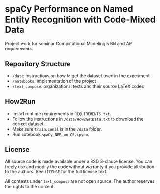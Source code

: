# spaCy Performance on Named Entity Recognition with Code-Mixed Data

Project work for seminar Computational Modeling's BN and AP requirements.

## Repository Structure

- ``/data``: instructions on how to get the dataset used in the experiment
- ``/notebooks``: implementation of the project
- ``/text_compose``: organizational texts and their source LaTeX codes

## How2Run

- Install runtime requirements in ``REQUIREMENTS.txt``.
- Follow the instructions in ``/data/How2GetData.txt`` to download the correct dataset.
- Make sure ``train.conll`` is in the `/data` folder.
- Run notebook `spaCy_NER_on_CS.ipynb`.

## License

All source code is made available under a BSD 3-clause license. You can freely use and modify the code without warranty if you provide attribution to the authors. See ``LICENSE`` for the full license text. 

All contents under ``text_compose`` are not open source. The author reserves the rights to the content.
